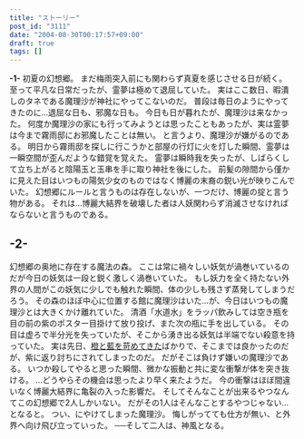 ```yaml
---
title: "ストーリー"
post_id: "3111"
date: "2004-08-30T00:17:57+09:00"
draft: true
tags: []
---
```



**-1-** 
初夏の幻想郷。 まだ梅雨突入前にも関わらず真夏を感じさせる日が続く。 至って平凡な日常だったが、霊夢は極めて退屈していた。 実はここ数日、暇潰しのタネである魔理沙が神社にやってこないのだ。 普段は毎日のようにやってきたのに…退屈な日も、邪魔な日も。 今日も日が暮れたが、魔理沙は来なかった。 何度か魔理沙の家にも行ってみようとは思ったこともあったが、実は霊夢は今まで霧雨邸にお邪魔したことは無い。 と言うより、魔理沙が嫌がるのである。 明日から霧雨邸を探しに行こうかと部屋の行灯に火を灯した瞬間、霊夢は一瞬空間が歪んだような錯覚を覚えた。 霊夢は瞬時我を失ったが、しばらくして立ち上がると陰陽玉と玉串を手に取り神社を後にした。 前髪の隙間から僅かに見えた目はいつもの陽気少女のものではなく博麗の末裔の鋭い光が映りこんでいた。 幻想郷にルールと言うものは存在しないが、一つだけ、博麗の掟と言う物がある。 それは…博麗大結界を破壊した者は人妖関わらず消滅させなければならないと言うものである。
## -2-
幻想郷の奥地に存在する魔法の森。 ここは常に禍々しい妖気が渦巻いているのだが今日の妖気は一段と鋭く激しく渦巻いていた。 もし妖力を全く持たない外界の人間がこの妖気に少しでも触れた瞬間、体の少しも残さず蒸発してしまうだろう。 その森のほぼ中心に位置する館に魔理沙はいた…が、今日はいつもの魔理沙とは大きくかけ離れていた。 清酒「水道水」をラッパ飲みしては空き瓶を目の前の紫のポスター目掛けて放り投げ、また次の瓶に手を出している。 その目は虚ろで半分光を失っていたが、そこから湧き出る妖気は半端でない殺意を持っていた。 実は先日、[橙と藍を苛めてきた](/tag/yakumo-family?order=ASC)ばかりで、そこまでは良かったのだが、紫に返り討ちにされてしまったのだ。 だがそこは負けず嫌いの魔理沙である。 いつか殺してやると思った瞬間、微かな振動と共に変な衝撃が体を突き抜ける。 …どうやらその機会は思ったより早く来たようだ。 今の衝撃はほぼ間違いなく博麗大結界に亀裂の入った影響だ。 そしてそんなことが出来るやつなんてこの幻想郷で2人しかいない。 だがその1人はそんなことするやつじゃない…となると。 つい、にやけてしまった魔理沙。 悔しがってても仕方が無い、と外界へ向け飛び立っていった。 ──そして二人は、神風となる。

